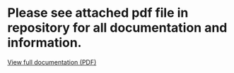 ﻿# Please see attached pdf file in repository for all documentation and information.
[View full documentation (PDF)](./Group21_BFB_Project.pdf)

